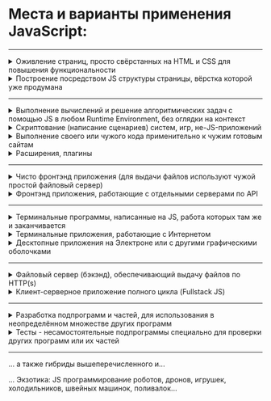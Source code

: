 # Места и варианты применения JavaScript:
---

  <details>
    <summary>Оживление страниц, просто свёрстанных на HTML и CSS для повышения функциональности</summary>

    - Добавление команд JS прямо в атрибуты тэгов
    - Добавление команд JS в тэг <script> прямо в файле HTML
    - Подключение своего отдельного файла JS тэгом <script> в файле HTML
    - Подключение чужих готовых файлов библиотек JS тэгом <script> в файле HTML
  
  </details>

  <details>
    <summary>Построение посредством JS структуры страницы, вёрстка которой уже продумана</summary>

    - Построение части страницы (как правило - из отдельной структуры данных)
    - Построение всей страницы
    - Динамическое и/или условное построение в зависимости от данных/обстоятельств
  
  </details>
  
---

  <details>
    <summary>Выполнение вычислений и решение алгоритмических задач с помощью JS в любом Runtime Environment, 
  без оглядки на контекст</summary>

    - В консоли панели разработчика на любой вкладке браузера
    - В терминале запустив NodeJS
    - В одной из многочисленных песочниц онлайн на сайтах
    - На специально для этого предназначенных сайтах с задачами и автоматизированными тестами решений
    ... и есть более экзотические варианты...
  
  </details>
  
  <details>
    <summary>Скриптование (написание сценариев) систем, игр, не-JS-приложений</summary>

    - Скрипты для игр
    - Скрипты для электронных таблиц
    - Скрипты для баз данных
    - Скрипты для специфических конструкторов сайтов, мобильных и веб-приложений
    - Скрипты для облачных приложений
  
  </details>
  
  <details>
    <summary>Выполнение своего или чужого кода применительно к чужим готовым сайтам</summary>

    - Ручной ввод команд в консоль
    - Букмарклеты - закладки с JS-кодом вместо ссылки в них
    - Скрипты браузерных расширений - "обезьянки" (Tampermonkey, Greasemonkey, Violentmonkey и т.п.)
    - Автоматизаторы процессов работы с сайтами: "кукловоды", "краулеры", "пауки" и прочие
  
  </details>
  
  <details>
    <summary>Расширения, плагины</summary>

    - Для браузеров (например, для Chrome или Firefox)
    - Для редакторов (например, для VScode или Atom)
  
  </details>

---
  
  <details>
    <summary>Чисто фронтэнд приложения (для выдачи файлов используют чужой простой файловый сервер)</summary>

    - Казуальные браузерные игры онлайн без запоминания: змейки, тетрисы, пасьянсы и другие несложные игры
    - Простые сервисные программки онлайн: рисовалки, калькуляторы, конверторы, генераторы случайных значений
  
  </details>
  
  <details>
    <summary>Фронтэнд приложения, работающие с отдельными серверами по API</summary>

    - Переводчики онлайн
    - Вольные финансовые сервисы (не банковские!)
    - Аггрегаторы данных свободно доступных данных
  
  </details>
  
---

  <details>
    <summary>Терминальные программы, написанные на JS, работа которых там же и заканчивается</summary>

    - Автоматизация работы с папками и файлами
    - Конвертация, архивация, шифрование, перевод и прочие преобразования данных
    - Текстовые игры
  
  </details>
  
  <details>
    <summary>Терминальные приложения, работающие с Интернетом</summary>

    - Боты для Telegram, Messenger, Viber и других мессенджеров
    - Скачивание и парсинг данных с сайтов
    - Имитация нагрузки на сервера и системы
    - Хакер-софт
    - CLI-приложения для веб-сервисов и баз данных
  
  </details>
  
  <details>
    <summary>Десктопные приложения на Электроне или с другими графическими оболочками</summary>

    - Редакторы кода и не только (например VScode, Atom и прочие)
    - Чаты и мессенджеры (например Slack, Discord и прочие)
    - Игры (вряд ли вы их знаете)
    ... и многое другое...
  
  </details>

---

  <details>
    <summary>Файловый сервер (бэкэнд), обеспечивающий выдачу файлов по HTTP(s)</summary>

    - Простая выдача
    - Функционал Live Server-a (оповещение через веб-сокеты или иначе о необходимости перезагрузки)
    - Генерация файлов по запросам
  
  </details>

  <details>
    <summary>Клиент-серверное приложение полного цикла (Fullstack JS)</summary>

    Варианты функционала (могут присутствовать в любой комбинации):
    - Live Server
    - Авторизация пользователя
    - Работа с базами данных
    - Сlient Side Rendering (CSR) и/или Server Side Rendering (SSR)
    - Работа с базой данных или с несколькими
    - Обеспечение взаимодействия между множеством пользователей
    - Возможности внесения новых данных или даже их категорий
    - Конструкторы интерфейсов
    - Предоставление API "наружу" (для мобильных или сторонних веб-приложений)
    - Резервное копирование данных
    - Шифрование данных и прочие средства повышения безопасности, надёжности и устойчивости к нагрузке
  
  </details>
  
---
  
  <details>
    <summary>Разработка подпрограмм и частей, для использования в неопределённом множестве других программ</summary>

    - Библиотеки для самых разных задач (можно подключить и пользоваться любой из частей)
    - Модули - берут на себя выполнение определённых задач (например, подключение к базе данных и мн.др.)
    - Фреймворки - помогают в разработке приложений и выгодно навязывают свою методологию и архитектуру
    - UI-компоненты - типовые части интерфейса: слайдеры, календарики, карты, галереи, прочее
  
  </details>

  <details>
    <summary>Тесты - несамостоятельные подпрограммы специально для проверки других программ или их частей</summary>

    - Юнит-тесты - проверка правильности работы функции, метода, класса, модуля, компоненты
    - Интеграционные тесты - проверка правильности взаимодействия между модулями, компонентами, данными
    - End-to-end тесты - проверка, как все части сложных программ работают вместе
    - Функциональные тесты - проверка выполнения бизнес-требований
    - Нагрузочные тесты - проверка устойчивости и производительности приложения
  
  </details>
  
---

  ... а также гибриды вышеперечисленного и...

  ... Экзотика: JS программирование роботов, дронов, игрушек, холодильников, швейных машинок, поливалок...
